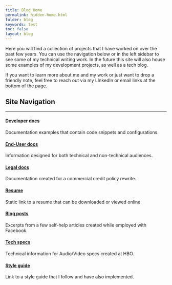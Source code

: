 ```yaml
---
title: Blog Home
permalink: hidden-home.html
folder: blog
keywords: test
toc: false
layout: blog
---
```


Here you will find a collection of projects that I have worked on over the past few years. You can use the navigation below or in the left sidebar to see some of my technical writing work. In the future this site will also house some examples of my development projects, as well as a tech blog.

If you want to learn more about me and my work or just want to drop a friendly note, feel free to reach out via my LInkedIn or email links at the bottom of the page.

## Site Navigation
<hr />

<!-- Navigation Start -->

<div class="row">
    <div class="col-md-4">
        <div class="media">
            <div class="pull-left">
                <span class="fa-stack fa-2x">
                      <i class="fa fa-circle fa-stack-2x text-black"></i>
                       <i class="fa fa-code fa-stack-1x fa-inverse"></i>
                </span>
            </div>
            <div class="media-body">
            <h4 class="media-heading"><a class="sitenav-link" href ="/gitlab.html">Developer docs</a></h4>
            <p>Documentation examples that contain code snippets and configurations.</p>
            </div>
        </div>
        <div class="media">
            <div class="pull-left">
                <span class="fa-stack fa-2x">
                      <i class="fa fa-circle fa-stack-2x text-black"></i>
                      <i class="fa fa-desktop fa-stack-1x fa-inverse"></i>
                </span>
            </div>
            <div class="media-body">
            <h4 class="media-heading"><a class="sitenav-link" href ="/mydoc_fb_deployment.html">End-User docs</a></h4>
            <p>Information designed for both technical and non-technical audiences.</p>
            </div>
        </div>
        <div class="media">
            <div class="pull-left">
                <span class="fa-stack fa-2x">
                     <i class="fa fa-circle fa-stack-2x text-black"></i>
                       <i class="fa fa-dollar fa-stack-1x fa-inverse"></i>
                </span>
            </div>
            <div class="media-body">
            <h4 class="media-heading"><a class="sitenav-link" href ="/mydoc_aml.html">Legal docs</a></h4>
            <p>Documentation created for a commercial credit policy rewrite.</p>
            </div>
        </div>
    </div>
    <div class="col-md-4">
        <div class="media">
            <div class="pull-left">
                <span class="fa-stack fa-2x">
                      <i class="fa fa-circle fa-stack-2x text-black"></i>
                      <i class="fa fa-suitcase fa-stack-1x fa-inverse"></i>
                </span>
            </div>
            <div class="media-body">
                <h4 class="media-heading"><a class="sitenav-link" href ="/resume.html">Resume</a></h4>
                <p>Static link to a  resume that can be downloaded or viewed online.</p>
            </div>
        </div>
        <div class="media">
            <div class="pull-left">
                <span class="fa-stack fa-2x">
                      <i class="fa fa-circle fa-stack-2x text-black"></i>
                       <i class="fa fa-paper-plane fa-stack-1x fa-inverse"></i>
                </span>
            </div>
            <div class="media-body">
            <h4 class="media-heading"><a class="sitenav-link" href ="/mydoc_pulse_career.html">Blog posts</a></h4>
            <p>Excerpts from a few self-help articles created while employed with Facebook.</p>
            </div>
        </div>
    </div>
    <div class="col-md-4">
        <div class="media">
            <div class="pull-left">
                <span class="fa-stack fa-2x">
                      <i class="fa fa-circle fa-stack-2x text-black"></i>
                       <i class="fa fa-wrench fa-stack-1x fa-inverse"></i>
                </span>
            </div>
            <div class="media-body">
                <h4 class="media-heading"><a class="sitenav-link" href ="/mydoc_hbo_mmc.html">Tech specs</a></h4>
                <p>Technical information for Audio/Video specs created at HBO.</p>
            </div>
        </div>
        <div class="media">
            <div class="pull-left">
                <span class="fa-stack fa-2x">
                      <i class="fa fa-circle fa-stack-2x text-black"></i>
                       <i class="fa fa-paragraph fa-stack-1x fa-inverse"></i>
                </span>
            </div>
            <div class="media-body">
            <h4 class="media-heading"><a class="sitenav-link" href ="/style_intro.html">Style guide</a></h4>
                <p>Link to a style guide that I follow and have also implemented.</p>
            </div>
        </div>
    </div>
</div>
